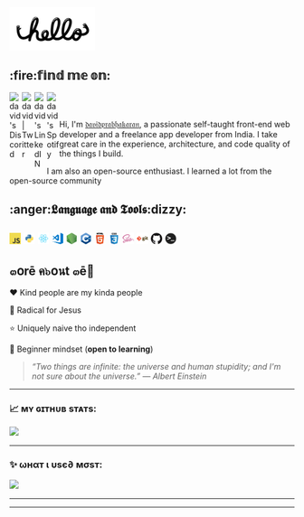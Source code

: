 <img  width="30%" src="./hi.gif">
<h2>:fire:𝕗𝕚𝕟𝕕 𝕞𝕖  𝕠𝕟:</h2>
<a herf="#">
<img align="left" alt="david's Discord" width="22px" src="https://raw.githubusercontent.com/peterthehan/peterthehan/master/assets/discord.svg" />
</a>
<a href="https://twitter.com/PriorCrow">
  <img align="left" alt="david | Twitter" width="22px" src="https://raw.githubusercontent.com/peterthehan/peterthehan/master/assets/twitter.svg" />
</a>
<a href="https://www.linkedin.com/in/david-prabhakaran-24b769207/">
  <img align="left" alt="david's LinkedIN" width="22px" src="https://raw.githubusercontent.com/peterthehan/peterthehan/master/assets/linkedin.svg" />
</a>
<a href="https://www.reddit.com/user/Prior_Crow">
  <img align="left" alt="david's Spotify" width="22px" src="https://raw.githubusercontent.com/peterthehan/peterthehan/master/assets/reddit.svg" />
  

</a>
<br>
<br />

Hi, I'm [𝔡𝔞𝔳𝔦𝔡𝔭𝔯𝔞𝔟𝔥𝔞𝔨𝔞𝔯𝔞𝔫](https://www.rr.com/), a passionate self-taught front-end web developer and a freelance app developer from India. I take great care in the experience, architecture, and code quality of the things I build.

I am also an open-source enthusiast. I learned a lot from the open-source community 

 <h2>:anger:𝕷𝖆𝖓𝖌𝖚𝖆𝖌𝖊 𝖆𝖓𝖉 𝕿𝖔𝖔𝖑𝖘:dizzy:<h2>

<code><img height="20" src="https://raw.githubusercontent.com/github/explore/80688e429a7d4ef2fca1e82350fe8e3517d3494d/topics/javascript/javascript.png"></code>
<code><img height="20" src="https://raw.githubusercontent.com/github/explore/80688e429a7d4ef2fca1e82350fe8e3517d3494d/topics/python/python.png"></code>
<code><img height="20" src="https://raw.githubusercontent.com/github/explore/80688e429a7d4ef2fca1e82350fe8e3517d3494d/topics/react/react.png"></code>
<code><img height="20" src="https://raw.githubusercontent.com/github/explore/80688e429a7d4ef2fca1e82350fe8e3517d3494d/topics/visual-studio-code/visual-studio-code.png"></code>
<code><img height="20" src="https://raw.githubusercontent.com/github/explore/80688e429a7d4ef2fca1e82350fe8e3517d3494d/topics/nodejs/nodejs.png"></code>
<code><img height="20" src="https://raw.githubusercontent.com/github/explore/80688e429a7d4ef2fca1e82350fe8e3517d3494d/topics/cpp/cpp.png"></code>
<code><img height="20" src="https://raw.githubusercontent.com/github/explore/80688e429a7d4ef2fca1e82350fe8e3517d3494d/topics/html/html.png"></code>
<code><img height="20" src="https://raw.githubusercontent.com/github/explore/80688e429a7d4ef2fca1e82350fe8e3517d3494d/topics/css/css.png"></code>
<code><img height="20" src="https://raw.githubusercontent.com/github/explore/80688e429a7d4ef2fca1e82350fe8e3517d3494d/topics/sass/sass.png"></code>
<code><img height="20" src="https://raw.githubusercontent.com/github/explore/80688e429a7d4ef2fca1e82350fe8e3517d3494d/topics/git/git.png"></code>
<code><img height="20" src="https://raw.githubusercontent.com/github/explore/78df643247d429f6cc873026c0622819ad797942/topics/github/github.png"></code>
<code><img height="20" src="https://raw.githubusercontent.com/github/explore/80688e429a7d4ef2fca1e82350fe8e3517d3494d/topics/terminal/terminal.png"></code>
<br>
---
## ๓໐rē ค๖໐นt ๓ē:boy:

:heart: Kind people are my kinda people

:100: Radical for Jesus

:star: Uniquely naive tho independent

:apple: Beginner mindset (**open to learning**)

>*“Two things are infinite: the universe and human stupidity; and I'm not sure about the universe.”
― Albert Einstein*

---
### 📈 ᴍʏ ɢɪᴛʜᴜʙ sᴛᴀᴛs:

![](https://github-readme-stats.vercel.app/api?username=davidprabhakaran&count_private=true&include_all_commits=true&show_icons=true&title_color=007bff&text_color=e7e7e7&icon_color=007bff&bg_color=171c28)

---

### ✨ ωнαт ι υѕє∂ мσѕт:
![](https://github-readme-stats.vercel.app/api/top-langs/?username=davidprabhakaran&layout=compact&title_color=007bff&text_color=e7e7e7&icon_color=007bff&bg_color=171c28)

___
___
